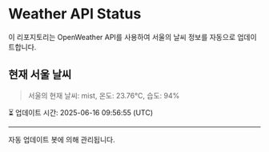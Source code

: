 
# Weather API Status

이 리포지토리는 OpenWeather API를 사용하여 서울의 날씨 정보를 자동으로 업데이트합니다.

## 현재 서울 날씨
> 서울의 현재 날씨: mist, 온도: 23.76°C, 습도: 94%

⏳ 업데이트 시간: 2025-06-16 09:56:55 (UTC)

---
자동 업데이트 봇에 의해 관리됩니다.
